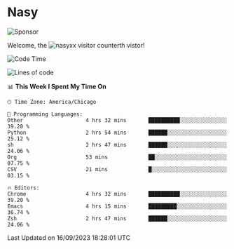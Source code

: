 # Nasy

<!--
<p align="center">
<img height="200" src="https://github-readme-stats.vercel.app/api?username=nasyxx&count_private=true&show_icons=true&theme=dracula&include_all_commits=true"/>
<img height="200" src="https://github-readme-stats.vercel.app/api/top-langs/?username=nasyxx&theme=dracula&hide=html,jupyter+notebook&count_private=true&show_icons=true"/>
</p>

  
----------------
-->

![Sponsor](https://img.shields.io/static/v1.svg?label=Sponsor&message=%E2%9D%A4&logo=GitHub&style=flat&color=pink)
 
Welcome, the ![nasyxx visitor counter](https://count.getloli.com/get/@nasyxx?theme=rule34)th vistor!
 
<!--START_SECTION:waka-->
![Code Time](http://img.shields.io/badge/Code%20Time-3%2C689%20hrs%2052%20mins-blue)

![Lines of code](https://img.shields.io/badge/From%20Hello%20World%20I%27ve%20Written-6.3%20million%20lines%20of%20code-blue)

📊 **This Week I Spent My Time On** 

```text
🕑︎ Time Zone: America/Chicago

💬 Programming Languages: 
Other                    4 hrs 32 mins       ██████████░░░░░░░░░░░░░░░   39.20 % 
Python                   2 hrs 54 mins       ██████░░░░░░░░░░░░░░░░░░░   25.12 % 
sh                       2 hrs 47 mins       ██████░░░░░░░░░░░░░░░░░░░   24.06 % 
Org                      53 mins             ██░░░░░░░░░░░░░░░░░░░░░░░   07.75 % 
CSV                      21 mins             █░░░░░░░░░░░░░░░░░░░░░░░░   03.15 % 

🔥 Editors: 
Chrome                   4 hrs 32 mins       ██████████░░░░░░░░░░░░░░░   39.20 % 
Emacs                    4 hrs 15 mins       █████████░░░░░░░░░░░░░░░░   36.74 % 
Zsh                      2 hrs 47 mins       ██████░░░░░░░░░░░░░░░░░░░   24.06 % 
```


 Last Updated on 16/09/2023 18:28:01 UTC
<!--END_SECTION:waka-->

<!-- ![visitors](https://visitor-badge.laobi.icu/badge?page_id=nasyxx.nasyxx) -->
